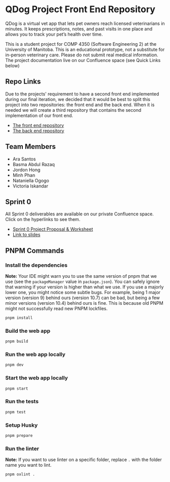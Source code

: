 # QDog Project Front End Repository

QDog is a virtual vet app that lets pet owners reach licensed veterinarians in minutes. 
It keeps prescriptions, notes, and past visits in one place and allows you to track your pet’s health over time.

This is a student project for COMP 4350 (Software Engineering 2) at the University of Manitoba.
This is an educational prototype, not a substitute for in-person veterinary care. Please do not submit real medical information. 
The project documentation live on our Confluence space (see Quick Links below)


## Repo Links

Due to the projects' requirement to have a second front end implemented during our final iteration, we decided that it would be best to split this project into two repositories: the front end and the back end. When it is needed we will create a third repository that contains the second implementation of our front end. 

- [The front end repository](https://github.com/4350-fall-2025/frontend-1)
- [The back end repository](https://github.com/4350-fall-2025/backend)


## Team Members

- Ara Santos
- Basma Abdul Razaq
- Jordon Hong
- Minh Phan
- Nataniella Ogogo
- Victoria Iskandar


## Sprint 0

All Sprint 0 deliverables are available on our private Confluence space. Click on the hyperlinks to see them.

- [Sprint 0 Project Proposal & Worksheet](https://jordonhong.atlassian.net/wiki/spaces/qdog/pages/10158159/Sprint+0+Hub?atlOrigin=eyJpIjoiZDhjNWYzYjJjZDQzNDhhN2I4MmFjOGZiZGE3MzUwN2EiLCJwIjoiYyJ9)
- [Link to slides](https://www.figma.com/deck/SVXDUyXp4JtoTR8rG2OxHg/QDog-Product-Pitch?node-id=1-37&t=Mlbl4aSf43FQBJ4J-1)

## PNPM Commands

### Install the dependencies
**Note:** Your IDE might warn you to use the same version of pnpm that we use (see the `packageManager` value in `package.json`). You can safely ignore that warning if your version is higher than what we use. If you use a majorly lower one, you might notice some subtle bugs. For example, being 1 major version (version 9) behind ours (version 10.7) can be bad, but being a few minor versions (version 10.4) behind ours is fine. This is because old PNPM might not successfully read new PNPM lockfiles.

```bash
pnpm install
```

### Build the web app

```bash
pnpm build
```

### Run the web app locally

```bash
pnpm dev
```

### Start the web app locally

```bash
pnpm start
```

### Run the tests

```bash
pnpm test
```

### Setup Husky

```bash
pnpm prepare
```

### Run the linter
**Note:** If you want to use linter on a specific folder, replace `.` with the folder name you want to lint.

```bash
pnpm oxlint .
```